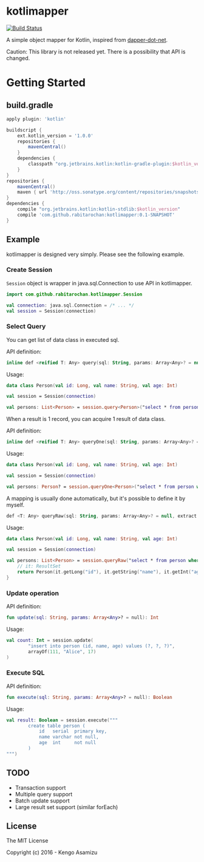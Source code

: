 # kotlimapper

[![Build Status](https://travis-ci.org/rabitarochan/kotlimapper.svg)](https://travis-ci.org/rabitarochan/kotlimapper)

A simple object mapper for Kotlin, inspired from [dapper-dot-net](https://github.com/StackExchange/dapper-dot-net).

Caution: This library is not released yet. There is a possibility that API is changed.

# Getting Started

## build.gradle

```groovy
apply plugin: 'kotlin'

buildscript {
    ext.kotlin_version = '1.0.0'
    repositories {
        mavenCentral()
    }
    dependencies {
        classpath "org.jetbrains.kotlin:kotlin-gradle-plugin:$kotlin_version"
    }
}
repositories {
    mavenCentral()
    maven { url 'http://oss.sonatype.org/content/repositories/snapshots' }
}
dependencies {
    compile "org.jetbrains.kotlin:kotlin-stdlib:$kotlin_version"
    compile 'com.github.rabitarochan:kotlimapper:0.1-SNAPSHOT'
}
```

## Example

kotlimapper is designed very simply. Please see the following example.

### Create Session

`Session` object is wrapper in java.sql.Connection to use API in kotlimapper.

```kotlin
import com.github.rabitarochan.kotlimapper.Session

val connection: java.sql.Connection = /* ... */
val session = Session(connection)
```

### Select Query

You can get list of data class in executed sql.

API definition:

```kotlin
inline def <reified T: Any> query(sql: String, params: Array<Any>? = null): List<T>
```

Usage:

```kotlin
data class Person(val id: Long, val name: String, val age: Int)

val session = Session(connection)

val persons: List<Person> = session.query<Person>("select * from person where age < ?", arrayOf(20))
```

When a result is 1 record, you can acquire 1 result of data class.

API definition:

```kotlin
inline def <reified T: Any> queryOne(sql: String, params: Array<Any>? = null): T?
```

Usage:

```kotlin
data class Person(val id: Long, val name: String, val age: Int)

val session = Session(connection)

val persons: Person? = session.queryOne<Person>("select * from person where id = ?", arrayOf(123))
```

A mapping is usually done automatically, but it's possible to define it by myself.

```kotlin
def <T: Any> queryRaw(sql: String, params: Array<Any>? = null, extract: (ResultSet) -> T): List<T>
```

Usage:

```kotlin
data class Person(val id: Long, val name: String, val age: Int)

val session = Session(connection)

val persons: List<Person> = session.queryRaw("select * from person where age < ?", arrayOf(20)) {
    // it: ResultSet
    return Person(it.getLong("id"), it.getString("name"), it.getInt("age"))
}
```

### Update operation

API definition:

```kotlin
fun update(sql: String, params: Array<Any>? = null): Int
```

Usage:

```kotlin
val count: Int = session.update(
        "insert into person (id, name, age) values (?, ?, ?)",
        arrayOf(111, "Alice", 17)
)
```

### Execute SQL

API definition:

```kotlin
fun execute(sql: String, params: Array<Any>? = null): Boolean
```

Usage:

```kotlin
val result: Boolean = session.execute("""
        create table person (
            id   serial  primary key,
            name varchar not null,
            age  int     not null
        )
""")
```

## TODO

* Transaction support
* Multiple query support
* Batch update support
* Large result set support (similar forEach)

## License

The MIT License

Copyright (c) 2016 - Kengo Asamizu
